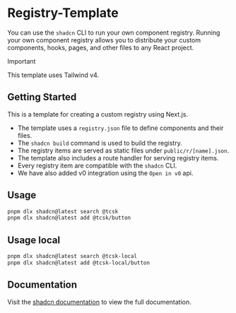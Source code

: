 # Registry-Template

You can use the `shadcn` CLI to run your own component registry. Running your own
component registry allows you to distribute your custom components, hooks, pages, and
other files to any React project.

> [!IMPORTANT]  
> This template uses Tailwind v4.

## Getting Started

This is a template for creating a custom registry using Next.js.

- The template uses a `registry.json` file to define components and their files.
- The `shadcn build` command is used to build the registry.
- The registry items are served as static files under `public/r/[name].json`.
- The template also includes a route handler for serving registry items.
- Every registry item are compatible with the `shadcn` CLI.
- We have also added v0 integration using the `Open in v0` api.

## Usage

```sh
pnpm dlx shadcn@latest search @tcsk
pnpm dlx shadcn@latest add @tcsk/button
```

## Usage local

```sh
pnpm dlx shadcn@latest search @tcsk-local
pnpm dlx shadcn@latest add @tcsk-local/button
```

## Documentation

Visit the [shadcn documentation](https://ui.shadcn.com/docs/registry) to view the full documentation.
